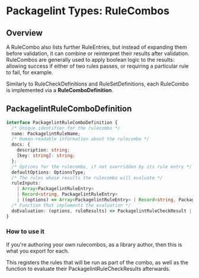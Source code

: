 # Packagelint Types: RuleCombos

## Overview

A RuleCombo also lists further RuleEntries, but instead of expanding them before validation, it can combine or
reinterpret their results after validation. RuleCombos are generally used to apply boolean logic to the results:
allowing success if either of two rules passes, or requiring a particular rule to fail, for example.

Similarly to RuleCheckDefinitions and RuleSetDefinitions, each RuleCombo is implemented via a **RuleComboDefinition**.

## PackagelintRuleComboDefinition

```typescript
interface PackagelintRuleComboDefinition {
  /* Unique identifier for the rulecombo */
  name: PackagelintRuleName;
  /* Human-readable information about the rulecombo */
  docs: {
    description: string;
    [key: string]: string;
  };
  /* Options for the rulecombo, if not overridden by its rule entry */
  defaultOptions: OptionsType;
  /* The rules whose results the rulecombo will evaluate */
  ruleInputs:
    | Array<PackagelintRuleEntry>
    | Record<string, PackagelintRuleEntry>
    | ((options) => Array<PackagelintRuleEntry> | Record<string, PackagelintRuleEntry>);
  /* Function that implements the evaluation */
  doEvaluation: (options, ruleResults) => PackagelintRuleCheckResult | null;
}
```

### How to use it

If you're authoring your own rulecombos, as a library author, then this is what you export for each.

This registers the rules that will be run as part of the combo, as well as the function to evaluate their
PackagelintRuleCheckResults afterwards.
